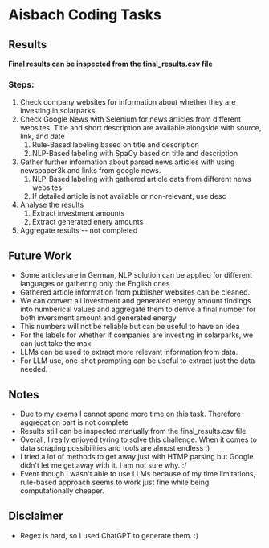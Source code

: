 # Aisbach Coding Tasks

## Results
<b>Final results can be inspected from the final_results.csv file</b>

### Steps:
1. Check company websites for information about whether they are investing in solarparks.
2. Check Google News with Selenium for news articles from different websites. Title and short description are available alongside with source, link, and date
   1. Rule-Based labeling based on title and description
   2. NLP-Based labeling with SpaCy based on title and description
3. Gather further information about parsed news articles with using newspaper3k and links from google news.
   1. NLP-Based labeling with gathered article data from different news websites
   2. If detailed article is not available or non-relevant, use desc
4. Analyse the results
   1. Extract investment amounts
   2. Extract generated enery amounts
5. Aggregate results -- not completed


## Future Work
* Some articles are in German, NLP solution can be applied for different languages or gathering only the English ones
* Gathered article information from publisher websites can be cleaned. 
* We can convert all investment and generated energy amount findings into numberical values and aggregate them to derive a final number for both inversment amount and generated energy
* This numbers will not be reliable but can be useful to have an idea
* For the labels for whether if companies are investing in solarparks, we can just take the max
* LLMs can be used to extract more relevant information from data.
* For LLM use, one-shot prompting can be useful to extract just the data needed.


## Notes
* Due to my exams I cannot spend more time on this task. Therefore aggregation part is not complete
* Results still can be inspected manually from the final_results.csv file
* Overall, I really enjoyed tyring to solve this challenge. When it comes to data scraping possibilities and tools are almost endless :)
* I tried a lot of methods to get away just with HTMP parsing but Google didn't let me get away with it. I am not sure why. :/
* Event though I wasn't able to use LLMs because of my time limitations, rule-based approach seems to work just fine while being computationally cheaper.


## Disclaimer
* Regex is hard, so I used ChatGPT to generate them. :)
  